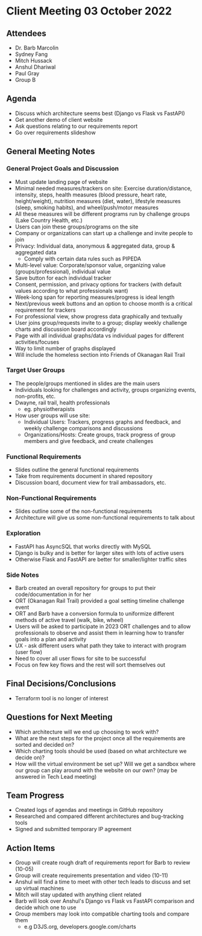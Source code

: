 # Client Meeting 03 October 2022

## Attendees
- Dr. Barb Marcolin
- Sydney Fang
- Mitch Hussack
- Anshul Dhariwal
- Paul Gray
- Group B

## Agenda
- Discuss which architecture seems best (Django vs Flask vs FastAPI)
- Get another demo of client website
- Ask questions relating to our requirements report
- Go over requirements slideshow

## General Meeting Notes
### General Project Goals and Discussion
- Must update landing page of website
- Minimal needed measures/trackers on site: Exercise duration/distance, intensity, steps, health measures (blood pressure, heart rate, height/weight), nutrition measures (diet, water), lifestyle measures (sleep, smoking habits), and wheel/push/motor measures
- All these measures will be different programs run by challenge groups (Lake Country Health, etc.)
- Users can join these groups/programs on the site
- Company or organizations can start up a challenge and invite people to join
- Privacy: Individual data, anonymous & aggregated data, group & aggregated data
    - Comply with certain data rules such as PIPEDA
- Multi-level value: Corporate/sponsor value, organizing value (groups/professional), individual value
- Save button for each individual tracker
- Consent, permission, and privacy options for trackers (with default values according to what professionals want)
- Week-long span for reporting measures/progress is ideal length
- Next/previous week buttons and an option to choose month is a critical requirement for trackers
- For professional view, show progress data graphically and textually
- User joins group/requests invite to a group; display weekly challenge charts and discussion board accordingly
- Page with all individual graphs/data vs individual pages for different activities/focuses
- Way to limit number of graphs displayed
- Will include the homeless section into Friends of Okanagan Rail Trail

### Target User Groups
- The people/groups mentioned in slides are the main users
- Individuals looking for challenges and activity, groups organizing events, non-profits, etc.
- Dwayne, rail trail, health professionals
    - eg. physiotherapists
- How user groups will use site:
    - Individual Users: Trackers, progress graphs and feedback, and weekly challenge comparisons and discussions
    - Organizations/Hosts: Create groups, track progress of group members and give feedback, and create challenges

### Functional Requirements
- Slides outline the general functional requirements
- Take from requirements document in shared repository
- Discussion board, document view for trail ambassadors, etc.

### Non-Functional Requirements
- Slides outline some of the non-functional requirements
- Architecture will give us some non-functional requirements to talk about

### Exploration
- FastAPI has AsyncSQL that works directly with MySQL
- Django is bulky and is better for larger sites with lots of active users
- Otherwise Flask and FastAPI are better for smaller/lighter traffic sites

### Side Notes
- Barb created an overall repository for groups to put their code/documentation in for her
- ORT (Okanagan Rail Trail) provided a goal setting timeline challenge event
- ORT and Barb have a conversion formula to uniformize different methods of active travel (walk, bike, wheel)
- Users will be asked to participate in 2023 ORT challenges and to allow professionals to observe and assist them in learning how to transfer goals into a plan and activity
- UX - ask different users what path they take to interact with program (user flow)
- Need to cover all user flows for site to be successful
- Focus on few key flows and the rest will sort themselves out

## Final Decisions/Conclusions
- Terraform tool is no longer of interest

## Questions for Next Meeting
- Which architecture will we end up choosing to work with?
- What are the next steps for the project once all the requirements are sorted and decided on?
- Which charting tools should be used (based on what architecture we decide on)?
- How will the virtual environment be set up? Will we get a sandbox where our group can play around with the website on our own? (may be answered in Tech Lead meeting)

## Team Progress
- Created logs of agendas and meetings in GitHub repository
- Researched and compared different architectures and bug-tracking tools
- Signed and submitted temporary IP agreement

## Action Items
- Group will create rough draft of requirements report for Barb to review (10-05)
- Group will create requirements presentation and video (10-11)
- Anshul will find a time to meet with other tech leads to discuss and set up virtual machines
- Mitch will stay updated with anything client related
- Barb will look over Anshul's Django vs Flask vs FastAPI comparison and decide which one to use
- Group members may look into compatible charting tools and compare them
    - e.g D3JS.org, developers.google.com/charts
